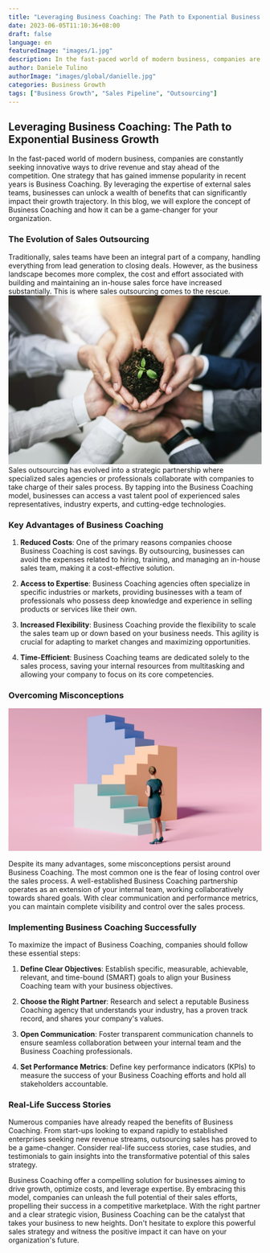 ```yaml
---
title: "Leveraging Business Coaching: The Path to Exponential Business Growth"
date: 2023-06-05T11:10:36+08:00
draft: false
language: en
featuredImage: "images/1.jpg"
description: In the fast-paced world of modern business, companies are constantly seeking innovative ways to drive revenue and stay ahead of the competition. One strategy that has gained immense popularity in recent years is Business Coaching.
author: Daniele Tulino
authorImage: "images/global/danielle.jpg"
categories: Business Growth
tags: ["Business Growth", "Sales Pipeline", "Outsourcing"]
---
```


## Leveraging Business Coaching: The Path to Exponential Business Growth

In the fast-paced world of modern business, companies are constantly seeking innovative ways to drive revenue and stay ahead of the competition. One strategy that has gained immense popularity in recent years is Business Coaching. By leveraging the expertise of external sales teams, businesses can unlock a wealth of benefits that can significantly impact their growth trajectory. In this blog, we will explore the concept of Business Coaching and how it can be a game-changer for your organization.

### The Evolution of Sales Outsourcing

Traditionally, sales teams have been an integral part of a company, handling everything from lead generation to closing deals. However, as the business landscape becomes more complex, the cost and effort associated with building and maintaining an in-house sales force have increased substantially. This is where sales outsourcing comes to the rescue.
![Business Growth](images/2.jpg)
Sales outsourcing has evolved into a strategic partnership where specialized sales agencies or professionals collaborate with companies to take charge of their sales process. By tapping into the Business Coaching model, businesses can access a vast talent pool of experienced sales representatives, industry experts, and cutting-edge technologies.

### Key Advantages of Business Coaching

1. **Reduced Costs**: One of the primary reasons companies choose Business Coaching is cost savings. By outsourcing, businesses can avoid the expenses related to hiring, training, and managing an in-house sales team, making it a cost-effective solution.

2. **Access to Expertise**: Business Coaching agencies often specialize in specific industries or markets, providing businesses with a team of professionals who possess deep knowledge and experience in selling products or services like their own.

3. **Increased Flexibility**: Business Coaching provide the flexibility to scale the sales team up or down based on your business needs. This agility is crucial for adapting to market changes and maximizing opportunities.

4. **Time-Efficient**: Business Coaching teams are dedicated solely to the sales process, saving your internal resources from multitasking and allowing your company to focus on its core competencies.

### Overcoming Misconceptions

![Overcoming Misconceptions](images/3.jpg)

Despite its many advantages, some misconceptions persist around Business Coaching. The most common one is the fear of losing control over the sales process. A well-established Business Coaching partnership operates as an extension of your internal team, working collaboratively towards shared goals. With clear communication and performance metrics, you can maintain complete visibility and control over the sales process.

### Implementing Business Coaching Successfully

To maximize the impact of Business Coaching, companies should follow these essential steps:

1. **Define Clear Objectives**: Establish specific, measurable, achievable, relevant, and time-bound (SMART) goals to align your Business Coaching team with your business objectives.

2. **Choose the Right Partner**: Research and select a reputable Business Coaching agency that understands your industry, has a proven track record, and shares your company's values.

3. **Open Communication**: Foster transparent communication channels to ensure seamless collaboration between your internal team and the Business Coaching professionals.

4. **Set Performance Metrics**: Define key performance indicators (KPIs) to measure the success of your Business Coaching efforts and hold all stakeholders accountable.

### Real-Life Success Stories

Numerous companies have already reaped the benefits of Business Coaching. From start-ups looking to expand rapidly to established enterprises seeking new revenue streams, outsourcing sales has proved to be a game-changer. Consider real-life success stories, case studies, and testimonials to gain insights into the transformative potential of this sales strategy.

Business Coaching offer a compelling solution for businesses aiming to drive growth, optimize costs, and leverage expertise. By embracing this model, companies can unleash the full potential of their sales efforts, propelling their success in a competitive marketplace. With the right partner and a clear strategic vision, Business Coaching can be the catalyst that takes your business to new heights. Don't hesitate to explore this powerful sales strategy and witness the positive impact it can have on your organization's future.
